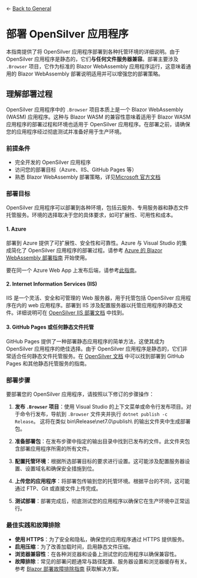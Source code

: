 ← [Back to General](/docs/9/1)
# 部署 OpenSilver 应用程序

本指南提供了将 OpenSilver 应用程序部署到各种托管环境的详细说明。由于 OpenSilver 应用程序是静态的，它们**与任何文件服务器兼容**。部署主要涉及 `.Browser` 项目，它作为标准的 Blazor WebAssembly 应用程序运行，这意味着通用的 Blazor WebAssembly 部署说明适用并可以增强您的部署策略。

## 理解部署过程

OpenSilver 应用程序中的 `.Browser` 项目本质上是一个 Blazor WebAssembly (WASM) 应用程序。这种与 Blazor WASM 的兼容性意味着适用于 Blazor WASM 应用程序的部署过程和环境也适用于 OpenSilver 应用程序。在部署之前，请确保您的应用程序经过彻底测试并准备好用于生产环境。

### 前提条件

- 完全开发的 OpenSilver 应用程序
- 访问您的部署目标（Azure、IIS、GitHub Pages 等）
- 熟悉 Blazor WebAssembly 部署策略，详见[Microsoft 官方文档](https://learn.microsoft.com/en-us/aspnet/core/blazor/host-and-deploy/webassembly?view=aspnetcore-8.0#standalone-deployment)

### 部署目标

OpenSilver 应用程序可以部署到各种环境，包括云服务、专用服务器和静态文件托管服务。环境的选择取决于您的具体要求，如可扩展性、可用性和成本。

#### 1. Azure

部署到 Azure 提供了可扩展性、安全性和可靠性。Azure 与 Visual Studio 的集成简化了 OpenSilver 应用程序的部署过程。请参考 [Azure 的 Blazor WebAssembly 部署指南](https://learn.microsoft.com/en-us/aspnet/core/blazor/host-and-deploy/webassembly?view=aspnetcore-8.0#deploy-from-visual-studio) 开始使用。

要在同一个 Azure Web App 上发布后端，请参考[此指南](../how-to-topics/deploy-client-backend-on-azure.md)。

#### 2. Internet Information Services (IIS)

IIS 是一个灵活、安全和可管理的 Web 服务器，用于托管包括 OpenSilver 应用程序在内的 web 应用程序。部署到 IIS 涉及配置服务器以托管应用程序的静态文件。详细说明可在 [OpenSilver IIS 部署文档](../how-to-topics/add-site-to-iis.md) 中找到。

#### 3. GitHub Pages 或任何静态文件托管

GitHub Pages 提供了一种部署静态应用程序的简单方法，这使其成为 OpenSilver 应用程序的绝佳选择。由于 OpenSilver 应用程序是静态的，它们非常适合任何静态文件托管服务。在 [OpenSilver 文档](../how-to-topics/any-static-hosting.md) 中可以找到部署到 GitHub Pages 和其他静态托管服务的指南。

### 部署步骤

要部署您的 OpenSilver 应用程序，请按照以下修订的步骤操作：

1. **发布 `.Browser` 项目**：使用 Visual Studio 的上下文菜单或命令行发布项目。对于命令行发布，导航到 `.Browser` 文件夹并执行 `dotnet publish -c Release`。
   这将在类似 bin\Release\net7.0\publish\ 的输出文件夹中生成部署包。

2. **准备部署包**：在发布步骤中指定的输出目录中找到已发布的文件。此文件夹包含部署应用程序所需的所有文件。

3. **配置托管环境**：根据所选部署目标的要求进行设置。这可能涉及配置服务器设置、设置域名和确保安全措施到位。

4. **上传您的应用程序**：将部署包传输到您的托管环境。根据平台的不同，这可能通过 FTP、Git 或直接文件上传完成。

5. **测试部署**：部署完成后，彻底测试您的应用程序以确保它在生产环境中正常运行。

### 最佳实践和故障排除
* **使用 HTTPS**：为了安全和隐私，确保您的应用程序通过 HTTPS 提供服务。
* **启用压缩**：为了改善加载时间，启用静态文件压缩。
* **浏览器兼容性**：在各种浏览器和设备上测试您的应用程序以确保兼容性。
* **故障排除**：常见的部署问题通常与路径配置、服务器设置和浏览器缓存有关。参考 [Blazor 部署故障排除指南](https://learn.microsoft.com/en-us/aspnet/core/blazor/host-and-deploy/webassembly?view=aspnetcore-8.0#troubleshooting) 获取解决方案。